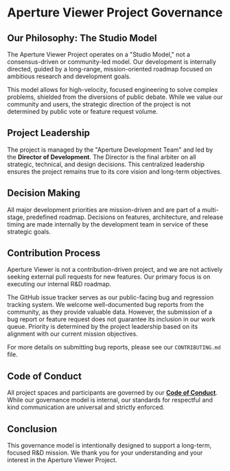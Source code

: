# Aperture Viewer Project Governance

## Our Philosophy: The Studio Model

The Aperture Viewer Project operates on a "Studio Model," not a consensus-driven or community-led model. Our development is internally directed, guided by a long-range, mission-oriented roadmap focused on ambitious research and development goals.

This model allows for high-velocity, focused engineering to solve complex problems, shielded from the diversions of public debate. While we value our community and users, the strategic direction of the project is not determined by public vote or feature request volume.

## Project Leadership

The project is managed by the "Aperture Development Team" and led by the **Director of Development**. The Director is the final arbiter on all strategic, technical, and design decisions. This centralized leadership ensures the project remains true to its core vision and long-term objectives.

## Decision Making

All major development priorities are mission-driven and are part of a multi-stage, predefined roadmap. Decisions on features, architecture, and release timing are made internally by the development team in service of these strategic goals.

## Contribution Process

Aperture Viewer is not a contribution-driven project, and we are not actively seeking external pull requests for new features. Our primary focus is on executing our internal R&D roadmap.

The GitHub issue tracker serves as our public-facing bug and regression tracking system. We welcome well-documented bug reports from the community, as they provide valuable data. However, the submission of a bug report or feature request does not guarantee its inclusion in our work queue. Priority is determined by the project leadership based on its alignment with our current mission objectives.

For more details on submitting bug reports, please see our `CONTRIBUTING.md` file.

## Code of Conduct

All project spaces and participants are governed by our **[Code of Conduct](CODE_OF_CONDUCT.md)**. While our governance model is internal, our standards for respectful and kind communication are universal and strictly enforced.

## Conclusion

This governance model is intentionally designed to support a long-term, focused R&D mission. We thank you for your understanding and your interest in the Aperture Viewer Project.
